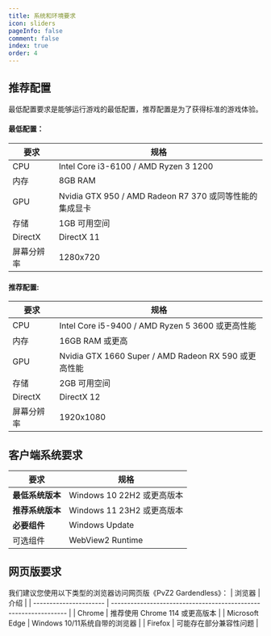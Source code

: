 ```yaml
---
title: 系统和环境要求
icon: sliders
pageInfo: false
comment: false
index: true
order: 4
---
```

## 推荐配置
最低配置要求是能够运行游戏的最低配置，推荐配置是为了获得标准的游戏体验。

#### 最低配置：
| 要求                   | 规格                                                             |
| ---------------------- | ---------------------------------------------------------------- |
| CPU | Intel Core i3-6100 / AMD Ryzen 3 1200 |
| 内存 | 8GB RAM |
| GPU | Nvidia GTX 950 / AMD Radeon R7 370 或同等性能的集成显卡 |
| 存储 | 1GB 可用空间 |
| DirectX | DirectX 11 |
| 屏幕分辨率 | 1280x720 |

#### 推荐配置:
| 要求                   | 规格                                                             |
| ---------------------- | ---------------------------------------------------------------- |
| CPU | Intel Core i5-9400 / AMD Ryzen 5 3600 或更高性能|
| 内存 | 16GB RAM 或更高|
| GPU | Nvidia GTX 1660 Super / AMD Radeon RX 590 或更高性能 |
| 存储 | 2GB 可用空间 |
| DirectX | DirectX 12 |
| 屏幕分辨率 | 1920x1080 |
## 客户端系统要求

| 要求                   | 规格                                                             |
| ---------------------- | ---------------------------------------------------------------- |
| **最低系统版本** | Windows 10 22H2 或更高版本                        |
| **推荐系统版本** | Windows 11 23H2 或更高版本                         |
| **必要组件** | Windows Update                                    |
| 可选组件 | WebView2 Runtime                                                 |

## 网页版要求

我们建议您使用以下类型的浏览器访问网页版《PvZ2 Gardendless》：
| 浏览器                   | 介绍                                                             |
| ---------------------- | ---------------------------------------------------------------- |
| Chrome | 推荐使用 Chrome 114 或更高版本 |
| Microsoft Edge | Windows 10/11系统自带的浏览器  |
| Firefox | 可能存在部分兼容性问题 |


